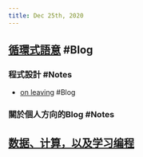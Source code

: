 ```yaml
---
title: Dec 25th, 2020
---
```


## [循環式語意](https://dannypsnl.github.io/blog/2020/12/22/cs/imperative-semantic/) #Blog
### 程式設計 #Notes
- [on leaving](https://blog.matsu.io/on-leaving) #Blog
### 關於個人方向的Blog #Notes
## [数据、计算，以及学习编程](https://www.himself65.com/start-to-learn-programming/)